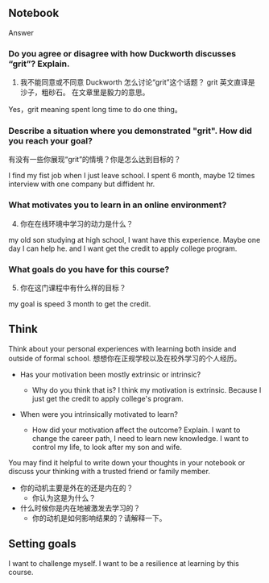 ## Notebook
Answer
### Do you agree or disagree with how Duckworth discusses “grit”? Explain.
1. 我不能同意或不同意 Duckworth 怎么讨论“grit”这个话题？
grit 
英文直译是 沙子，粗砂石。 在文章里是毅力的意思。

Yes，grit meaning spent long time to do one thing。


###  Describe a situation where you demonstrated "grit". How did you reach your goal?
有没有一些你展现“grit”的情境？你是怎么达到目标的？

I find my fist job when I just leave school. I spent 6 month, maybe 12 times interview with one company but diffident hr.
### What motivates you to learn in an online environment?
4. 你在在线环境中学习的动力是什么？

my old son studying at high school, I want have this experience. Maybe one day I can help he.
and  I want get the credit to apply college program.
### What goals do you have for this course?
5. 你在这门课程中有什么样的目标？

my goal is speed 3 month to get the credit.

## Think

Think about your personal experiences with learning both inside and outside of formal school.
想想你在正规学校以及在校外学习的个人经历。

- Has your motivation been mostly extrinsic or intrinsic?
    - Why do you think that is?
I think my motivation is extrinsic. Because I just get the credit to apply college's program.

- When were you intrinsically motivated to learn?
    - How did your motivation affect the outcome? Explain.
I want to change the career path, I need to learn new knowledge.
I want to control my life, to look after my son and wife.

You may find it helpful to write down your thoughts in your notebook or discuss your thinking with a trusted friend or family member.

- 你的动机主要是外在的还是内在的？
    - 你认为这是为什么？
- 什么时候你是内在地被激发去学习的？
    - 你的动机是如何影响结果的？请解释一下。

## Setting goals

I want to challenge myself.
I want to be a resilience at learning by this course.